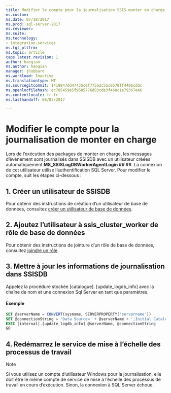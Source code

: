 ```yaml
---
title: Modifier le compte pour la journalisation SSIS monter en charge | Documents Microsoft
ms.custom: 
ms.date: 07/18/2017
ms.prod: sql-server-2017
ms.reviewer: 
ms.suite: 
ms.technology:
- integration-services
ms.tgt_pltfrm: 
ms.topic: article
caps.latest.revision: 1
author: haoqian
ms.author: haoqian
manager: jhubbard
ms.workload: Inactive
ms.translationtype: MT
ms.sourcegitcommit: 1419847dd47435cef775a2c55c0578ff4406cddc
ms.openlocfilehash: ec785459e5f9585776d83cde3f460c1e79367e46
ms.contentlocale: fr-fr
ms.lasthandoff: 08/03/2017

---
```

# <a name="change-the-account-for-scale-out-logging"></a>Modifier le compte pour la journalisation de monter en charge
Lors de l’exécution des packages de monter en charge, les messages d’événement sont journalisés dans SSISDB avec un utilisateur créées automatiquement **MS_SSISLogDBWorkerAgentLogin ## ##**. La connexion de cet utilisateur utilise l’authentification SQL Server. Pour modifier le compte, suit les étapes ci-dessous :

## <a name="1-create-a-user-of-ssisdb"></a>1. Créer un utilisateur de SSISDB
Pour obtenir des instructions de création d’un utilisateur de base de données, consultez [créer un utilisateur de base de données](../../relational-databases/security/authentication-access/create-a-database-user.md).

## <a name="2-add-the-user-to-database-role-ssisclusterworker"></a>2. Ajoutez l’utilisateur à ssis_cluster_worker de rôle de base de données

Pour obtenir des instructions de jointure d’un rôle de base de données, consultez [joindre un rôle](../../relational-databases/security/authentication-access/join-a-role.md).

## <a name="3-update-logging-information-in-ssisdb"></a>3. Mettre à jour les informations de journalisation dans SSISDB
Appelez la procédure stockée [catalogue]. [update_logdb_info] avec la chaîne de nom et une connexion Sql Server en tant que paramètres.

#### <a name="example"></a>Exemple
```sql
SET @serverName = CONVERT(sysname, SERVERPROPERTY('servername'))
SET @connectionString = 'Data Source=' + @serverName + ';Initial Catalog=SSISDB;Integrated Security=SSPI;'
EXEC [internal].[update_logdb_info] @serverName, @connectionString
GO
```

## <a name="4-restart-scale-out-worker-service"></a>4. Redémarrez le service de mise à l’échelle des processus de travail

> [!NOTE]
> Si vous utilisez un compte d’utilisateur Windows pour la journalisation, elle doit être le même compte de service de mise à l’échelle des processus de travail en cours d’exécution. Sinon, la connexion à SQL Server échoue.

